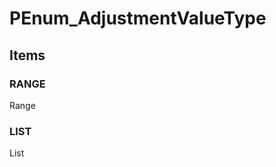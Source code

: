# PEnum_AdjustmentValueType


<!-- end of short definition -->
## Items

### RANGE
Range

### LIST
List
